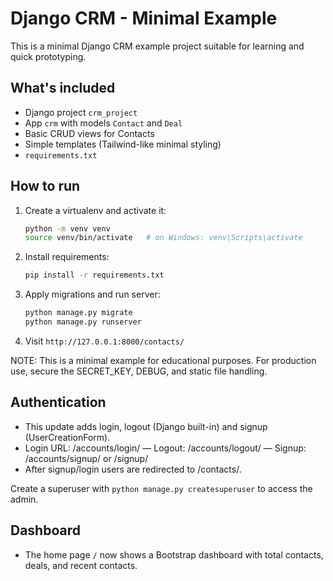 # Django CRM - Minimal Example

This is a minimal Django CRM example project suitable for learning and quick prototyping.

## What's included
- Django project `crm_project`
- App `crm` with models `Contact` and `Deal`
- Basic CRUD views for Contacts
- Simple templates (Tailwind-like minimal styling)
- `requirements.txt`

## How to run
1. Create a virtualenv and activate it:
   ```bash
   python -m venv venv
   source venv/bin/activate   # on Windows: venv\Scripts\activate
   ```
2. Install requirements:
   ```bash
   pip install -r requirements.txt
   ```
3. Apply migrations and run server:
   ```bash
   python manage.py migrate
   python manage.py runserver
   ```
4. Visit `http://127.0.0.1:8000/contacts/`

NOTE: This is a minimal example for educational purposes. For production use, secure the SECRET_KEY, DEBUG, and static file handling.


## Authentication
- This update adds login, logout (Django built-in) and signup (UserCreationForm).
- Login URL: /accounts/login/  — Logout: /accounts/logout/ — Signup: /accounts/signup/ or /signup/
- After signup/login users are redirected to /contacts/.

Create a superuser with `python manage.py createsuperuser` to access the admin.


## Dashboard
- The home page `/` now shows a Bootstrap dashboard with total contacts, deals, and recent contacts.
